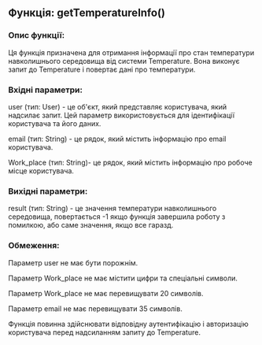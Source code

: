 ## Функція: getTemperatureInfo()

### Опис функції:
Ця функція призначена для отримання інформації про стан температури навколишнього середовища від системи Temperature. Вона виконує запит до Temperature і повертає дані про температури.

### Вхідні параметри:

user (тип: User) - це об'єкт, який представляє користувача, який надсилає запит. Цей параметр використовується для ідентифікації користувача та його даних.

email (тип: String) - це рядок, який містить інформацію про email користувача.

Work_place (тип: String)- це рядок, який містить інформацію про робоче місце користувача. 
### Вихідні параметри:

result (тип: String) - це значення температури навколишнього середовища, повертається -1 якщо функція завершила роботу з помилкою, або саме значення, якщо все гаразд.

### Обмеження:

Параметр user не має бути порожнім.

Параметр Work_place не має містити цифри та спеціальні символи.

Параметр Work_place не має перевищувати 20 символів.

Параметр email не має перевищувати 35 символів.

Функція повинна здійснювати відповідну аутентифікацію і авторизацію користувача перед надсиланням запиту до Temperature.
